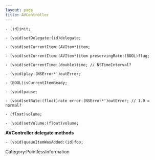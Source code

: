 ```yaml
---
layout: page
title: AVController
---
```


    - (id)init;

    - (void)setDelegate:(id)delegate;

    - (void)setCurrentItem:(AVItem*)item;

    - (void)setCurrentItem:(AVItem*)item preservingRate:(BOOL)flag;

    - (void)setCurrentTime:(double)time; // NSTimeInterval?

    - (void)play:(NSError*')outError;

    - (BOOL)isCurrentItemReady;

    - (void)pause;

    - (void)setRate:(float)rate error:(NSError*')outError; // 1.0 = normal?

    - (float)volume;

    - (void)setVolume:(float)volume;

**AVController delegate methods**

    - (void)queueItemWasAdded:(id)foo;


Category:PointlessInformation

